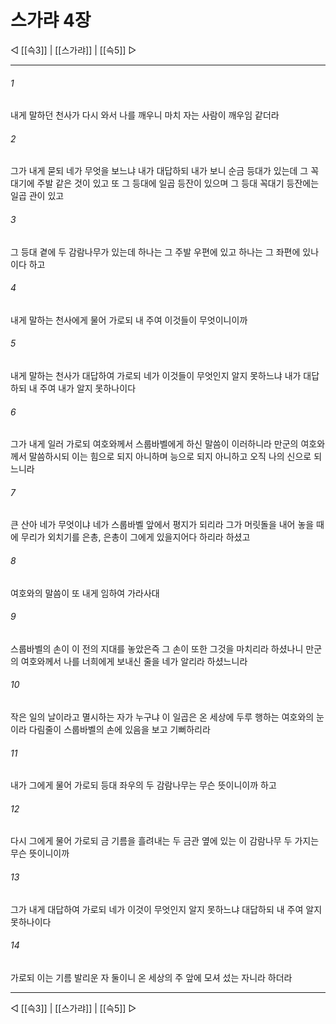 ﻿# 스가랴 4장

◁ [[슥3]] | [[스가랴]] | [[슥5]] ▷
***

###### 1
내게 말하던 천사가 다시 와서 나를 깨우니 마치 자는 사람이 깨우임 같더라

###### 2
그가 내게 묻되 네가 무엇을 보느냐 내가 대답하되 내가 보니 순금 등대가 있는데 그 꼭대기에 주발 같은 것이 있고 또 그 등대에 일곱 등잔이 있으며 그 등대 꼭대기 등잔에는 일곱 관이 있고

###### 3
그 등대 곁에 두 감람나무가 있는데 하나는 그 주발 우편에 있고 하나는 그 좌편에 있나이다 하고

###### 4
내게 말하는 천사에게 물어 가로되 내 주여 이것들이 무엇이니이까

###### 5
내게 말하는 천사가 대답하여 가로되 네가 이것들이 무엇인지 알지 못하느냐 내가 대답하되 내 주여 내가 알지 못하나이다

###### 6
그가 내게 일러 가로되 여호와께서 스룹바벨에게 하신 말씀이 이러하니라 만군의 여호와께서 말씀하시되 이는 힘으로 되지 아니하며 능으로 되지 아니하고 오직 나의 신으로 되느니라

###### 7
큰 산아 네가 무엇이냐 네가 스룹바벨 앞에서 평지가 되리라 그가 머릿돌을 내어 놓을 때에 무리가 외치기를 은총, 은총이 그에게 있을지어다 하리라 하셨고

###### 8
여호와의 말씀이 또 내게 임하여 가라사대

###### 9
스룹바벨의 손이 이 전의 지대를 놓았은즉 그 손이 또한 그것을 마치리라 하셨나니 만군의 여호와께서 나를 너희에게 보내신 줄을 네가 알리라 하셨느니라

###### 10
작은 일의 날이라고 멸시하는 자가 누구냐 이 일곱은 온 세상에 두루 행하는 여호와의 눈이라 다림줄이 스룹바벨의 손에 있음을 보고 기뻐하리라

###### 11
내가 그에게 물어 가로되 등대 좌우의 두 감람나무는 무슨 뜻이니이까 하고

###### 12
다시 그에게 물어 가로되 금 기름을 흘려내는 두 금관 옆에 있는 이 감람나무 두 가지는 무슨 뜻이니이까

###### 13
그가 내게 대답하여 가로되 네가 이것이 무엇인지 알지 못하느냐 대답하되 내 주여 알지 못하나이다

###### 14
가로되 이는 기름 발리운 자 둘이니 온 세상의 주 앞에 모셔 섰는 자니라 하더라

***
◁ [[슥3]] | [[스가랴]] | [[슥5]] ▷